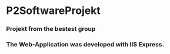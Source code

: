 # P2SoftwareProjekt
### Projekt from the bestest group
### The Web-Application was developed with IIS Express. 
